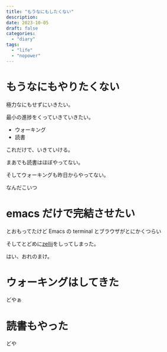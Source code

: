 ```yaml
---
title: "もうなにもしたくない"
description:
date: 2023-10-05
draft: false
categories:
  - "diary"
tags:
  - "life"
  - "nopower"
---
```


# もうなにもやりたくない

極力なにもせずにいきたい。

最小の進捗をくっていきていきたい。

- ウォーキング
- 読書

これだけで、いきていける。

まあでも読書はほぼやってない。

そしてウォーキングも昨日からやってない。

なんだこいつ

# emacs だけで完結させたい

とおもってたけど Emacs の terminal とブラウザがとにかくつらい

そしてとどめに[zellij](https://zellij.dev/)をしってしまった。

はい、おれのまけ。

# ウォーキングはしてきた

どやぁ

# 読書もやった

どや
